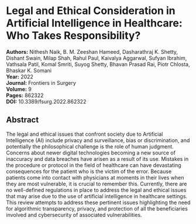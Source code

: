 # Legal and Ethical Consideration in Artificial Intelligence in Healthcare: Who Takes Responsibility?

**Authors:** Nithesh Naik, B. M. Zeeshan Hameed, Dasharathraj K. Shetty, Dishant Swain, Milap Shah, Rahul Paul, Kaivalya Aggarwal, Sufyan Ibrahim, Vathsala Patil, Komal Smriti, Suyog Shetty, Bhavan Prasad Rai, Piotr Chlosta, Bhaskar K. Somani  
**Year:** 2022  
**Journal:** Frontiers in Surgery  
**Volume:** 9  
**Pages:** 862322  
**DOI:** 10.3389/fsurg.2022.862322  

## Abstract
The legal and ethical issues that confront society due to Artificial Intelligence (AI) include privacy and surveillance, bias or discrimination, and potentially the philosophical challenge is the role of human judgment. Concerns about newer digital technologies becoming a new source of inaccuracy and data breaches have arisen as a result of its use. Mistakes in the procedure or protocol in the field of healthcare can have devastating consequences for the patient who is the victim of the error. Because patients come into contact with physicians at moments in their lives when they are most vulnerable, it is crucial to remember this. Currently, there are no well-defined regulations in place to address the legal and ethical issues that may arise due to the use of artificial intelligence in healthcare settings. This review attempts to address these pertinent issues highlighting the need for algorithmic transparency, privacy, and protection of all the beneficiaries involved and cybersecurity of associated vulnerabilities.

